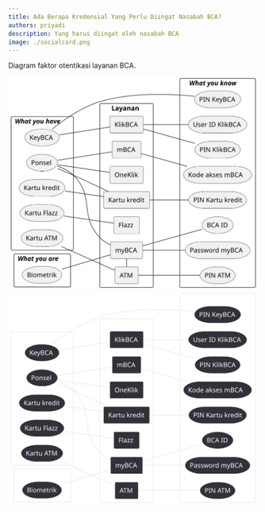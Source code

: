```yaml
---
title: Ada Berapa Kredensial Yang Perlu Diingat Nasabah BCA?
authors: priyadi
description: Yang harus diingat oleh nasabah BCA
image: ./socialcard.png
---
```


Diagram faktor otentikasi layanan BCA.

![BCA](./bca.light.svg#gh-light-mode-only)
![BCA](./bca.dark.svg#gh-dark-mode-only)

<!-- truncate -->

